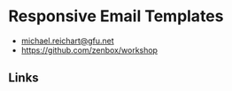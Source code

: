 # Responsive Email Templates

- michael.reichart@gfu.net
- https://github.com/zenbox/workshop

## Links
